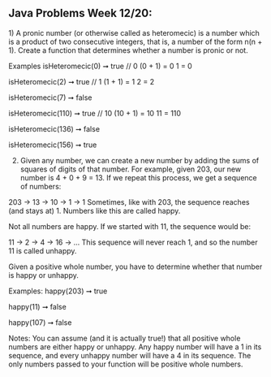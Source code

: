 <h2>Java Problems Week 12/20:</h2>
1) A pronic number (or otherwise called as heteromecic)
is a number which is a product of two consecutive integers, that is, a number of the form n(n + 1).
Create a function that determines whether a number is pronic or not.

Examples
isHeteromecic(0) ➞ true
// 0 (0 + 1) = 0 1 = 0

isHeteromecic(2) ➞ true
// 1 (1 + 1) = 1 2 = 2

isHeteromecic(7) ➞ false

isHeteromecic(110) ➞ true
// 10 (10 + 1) = 10 11 = 110

isHeteromecic(136) ➞ false

isHeteromecic(156) ➞ true

2) Given any number, we can create a new number by adding the sums of squares of digits of that number.
For example, given 203, our new number is 4 + 0 + 9 = 13. If we repeat this process, we get a sequence of numbers:

203 -> 13 -> 10 -> 1 -> 1
Sometimes, like with 203, the sequence reaches (and stays at) 1. Numbers like this are called happy.

Not all numbers are happy. If we started with 11, the sequence would be:

11 -> 2 -> 4 -> 16 -> ...
This sequence will never reach 1, and so the number 11 is called unhappy.

Given a positive whole number, you have to determine whether that number is happy or unhappy.

Examples:
happy(203) ➞ true

happy(11) ➞ false

happy(107) ➞ false

Notes:
You can assume (and it is actually true!) that all positive whole numbers are either happy or unhappy.
Any happy number will have a 1 in its sequence, and every unhappy number will have a 4 in its sequence.
The only numbers passed to your function will be positive whole numbers.